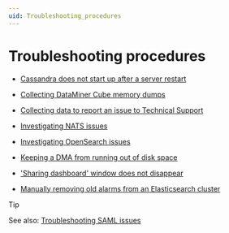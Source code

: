 ```yaml
---
uid: Troubleshooting_procedures
---
```


# Troubleshooting procedures

- [Cassandra does not start up after a server restart](xref:Cassandra_not_starting_up_after_server_restart)

- [Collecting DataMiner Cube memory dumps](xref:Collecting_DataMiner_Cube_memory_dumps)

- [Collecting data to report an issue to Technical Support](xref:Collecting_data_to_report_an_issue_to_TechSupport)

- [Investigating NATS issues](xref:Investigating_NATS_Issues)

- [Investigating OpenSearch issues](xref:Investigating_OpenSearch_Issues)

- [Keeping a DMA from running out of disk space](xref:Keeping_a_DMA_from_running_out_of_disk_space)

- ['Sharing dashboard' window does not disappear](xref:Sharing_dashboard_window_does_not_disappear)

- [Manually removing old alarms from an Elasticsearch cluster](xref:Manually_removing_old_alarms_from_ES)

> [!TIP]
> See also: [Troubleshooting SAML issues](xref:Troubleshooting_SAML_Issues)
